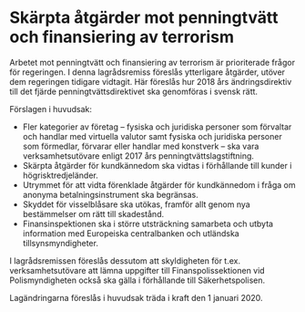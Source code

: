 # Skärpta åtgärder mot penningtvätt och finansiering av terrorism

Arbetet mot penningtvätt och finansiering av terrorism är prioriterade
frågor för regeringen. I denna lagrådsremiss föreslås ytterligare åtgärder, utöver dem regeringen tidigare vidtagit. Här föreslås hur 2018 års ändringsdirektiv till det fjärde penningtvättsdirektivet ska genomföras i svensk rätt.

Förslagen i huvudsak:

* Fler kategorier av företag – fysiska och juridiska personer som förvaltar och handlar med virtuella valutor samt fysiska och juridiska personer som förmedlar, förvarar eller handlar med konstverk – ska vara verksamhetsutövare enligt 2017 års penningtvättslagstiftning.
* Skärpta åtgärder för kundkännedom ska vidtas i förhållande till kunder i högrisktredjeländer.
* Utrymmet för att vidta förenklade åtgärder för kundkännedom i fråga om anonyma betalningsinstrument ska begränsas.
* Skyddet för visselblåsare ska utökas, framför allt genom nya bestämmelser om rätt till skadestånd.
* Finansinspektionen ska i större utsträckning samarbeta och utbyta
information med Europeiska centralbanken och utländska tillsynsmyndigheter.


I lagrådsremissen föreslås dessutom att skyldigheten för t.ex. verksamhetsutövare att lämna uppgifter till Finanspolissektionen vid Polismyndigheten också ska gälla i förhållande till Säkerhetspolisen.

Lagändringarna föreslås i huvudsak träda i kraft den 1 januari 2020.
